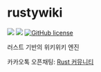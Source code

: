# rustywiki
![](https://img.shields.io/badge/language-Rust-red) ![](https://img.shields.io/badge/version-0.1.0-brightgreen) [![GitHub license](https://img.shields.io/badge/license-MIT-blue.svg)](https://github.com/myyrakle/rustywiki/blob/master/LICENSE)  

러스트 기반의 위키위키 엔진

카카오톡 오픈채팅: [Rust 커뮤니티](https://open.kakao.com/o/gYnVurN)